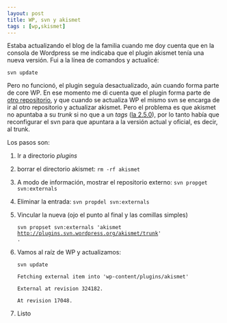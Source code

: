 ```yaml
---
layout: post
title: WP, svn y akismet
tags : [wp,skismet]
--- 
```


Estaba actualizando el blog de la familia cuando me doy cuenta que en la consola de Wordpress se me indicaba que el plugin akismet tenía una nueva versión. Fui a la línea de comandos y actualicé:

    svn update

Pero no funcionó, el plugin seguía desactualizado, aún cuando forma parte de core WP. En ese momento me di cuenta que el plugin forma parte de [otro repositorio](<http://plugins.svn.wordpress.org/akismet/trunk/>), y que cuando se actualiza WP el mismo svn se encarga de ir al otro repositorio y actualizar akismet. Pero el problema es que akismet no apuntaba a su _trunk_ si no que a un _tags_ ([la 2.5.0](<http://plugins.svn.wordpress.org/akismet/tags/2.5.0/>)), por lo tanto había que reconfigurar el svn para que apuntara a la versión actual y oficial, es decir, al trunk.

Los pasos son:

1. Ir a directorio _plugins_
2. borrar el directorio akismet: `rm -rf akismet`
3. A modo de información, mostrar el repositorio externo: `svn propget svn:externals`
4. Eliminar la entrada: `svn propdel svn:externals`
5. Vincular la nueva (ojo el punto al final y las comillas simples)

     <code>svn propset svn:externals 'akismet http://plugins.svn.wordpress.org/akismet/trunk' .</code>

6. Vamos al raíz de WP y actualizamos:

    `svn update`
    
    `Fetching external item into 'wp-content/plugins/akismet'`
    
    `External at revision 324182.`

    `At revision 17048.`
    
7. Listo
